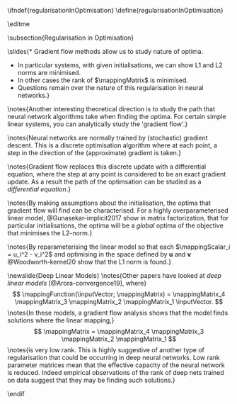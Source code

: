 \ifndef{regularisationInOptimisation}
\define{regularisationInOptimisation}

\editme

\subsection{Regularisation in Optimisation}

\slides{* Gradient flow methods allow us to study nature of optima.
* In particular systems, with given initialisations, we can show L1 and L2 norms are minimised.
* In other cases the rank of $\mappingMatrix$ is minimised.
* Questions remain over the nature of this regularisation in neural networks.}

\notes{Another interesting theoretical direction is to study the path that neural network algorithms take when finding the optima. For certain simple linear systems, you can analytically study the 'gradient flow'.}

\notes{Neural networks are normally trained by (stochastic) gradient descent. This is a discrete optimisation algorithm where at each point, a step in the direction of the (approximate) gradient is taken.}

\notes{Gradient flow replaces this discrete update with a differential equation, where the step at any point is considered to be an exact gradient update. As a result the path of the optimsation can be studied as a *differential equation*.}

\notes{By making assumptions about the initialisation, the optima that gradient flow will find can be characterised. For a highly overparameterised linear model, @Gunasekar-implicit2017 show in matrix factorization, that for particular initialisations, the optima will be a *global* optima of the objective that minimises the L2-norm.}

\notes{By reparameterising the linear model so that each $\mappingScalar_i = u_i^2 - v_i^2$ and optimising in the space defined by $\mathbf{u}$ and $\mathbf{v}$ @Woodworth-kernel20 show that the L1 norm is found.}

\newslide{Deep Linear Models}
\notes{Other papers have looked at *deep linear models* [@Arora-convergence19], where}
$$
\mappingFunction(\inputVector; \mappingMatrix) = \mappingMatrix_4 \mappingMatrix_3 \mappingMatrix_2 \mappingMatrix_1 \inputVector.
$$
\notes{In these models, a gradient flow analysis shows that the model finds solutions where the linear mapping,}
$$
\mappingMatrix = \mappingMatrix_4 \mappingMatrix_3 \mappingMatrix_2 \mappingMatrix_1 
$$
\notes{is very low rank. This is highly suggestive of another type of regularisation that could be occurring in deep neural networks. Low rank parameter matrices mean that the effective capacity of the neural network is reduced. Indeed empirical observations of the rank of deep nets trained on data suggest that they may be finding such solutions.}

\endif
